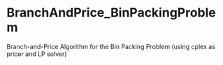 # BranchAndPrice_BinPackingProblem
Branch-and-Price Algorithm for the Bin Packing Problem (using cplex as pricer and LP solver)
